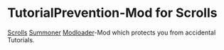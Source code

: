 TutorialPrevention-Mod for Scrolls
===============================

[Scrolls](http://scrolls.com) [Summoner](http://www.scrollsguide.com/summoner) [Modloader](https://github.com/Drakulix/ScrollsModLoader)-Mod 
which protects you from accidental Tutorials.
